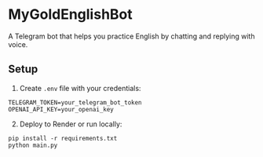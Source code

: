 # MyGoldEnglishBot

A Telegram bot that helps you practice English by chatting and replying with voice.

## Setup

1. Create `.env` file with your credentials:
```
TELEGRAM_TOKEN=your_telegram_bot_token
OPENAI_API_KEY=your_openai_key
```

2. Deploy to Render or run locally:
```
pip install -r requirements.txt
python main.py
```
